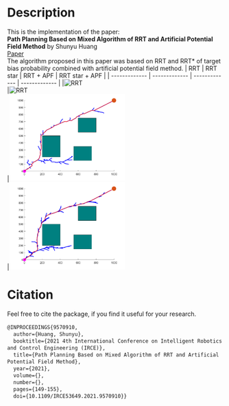 # Description
This is the implementation of the paper:      
**Path Planning Based on Mixed Algorithm of RRT and Artificial Potential Field Method** by Shunyu Huang     
[Paper](https://ieeexplore.ieee.org/document/9570910)  
The algorithm proposed in this paper was based on RRT and RRT* of target bias probability combined with artificial potential field method.
| RRT | RRT star | RRT + APF | RRT star + APF |
| ------------- | ------------- | ------------- | ------------- |
|<img src=" Result/RRT.png" width="270" alt="RRT"/><br/>|<img src=" Result/RRTstar.png" width="270" alt="RRT"/><br/>|<img src=" Result/RRT+APF.png" width="270" alt="RRT"/><br/>|<img src=" Result/RRTstar+APF.png" width="270" alt="RRT"/><br/>

# Citation
Feel free to cite the package, if you find it useful for your research.
```
@INPROCEEDINGS{9570910,
  author={Huang, Shunyu},
  booktitle={2021 4th International Conference on Intelligent Robotics and Control Engineering (IRCE)}, 
  title={Path Planning Based on Mixed Algorithm of RRT and Artificial Potential Field Method}, 
  year={2021},
  volume={},
  number={},
  pages={149-155},
  doi={10.1109/IRCE53649.2021.9570910}}
```

